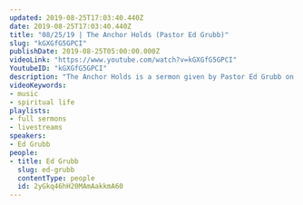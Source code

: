 ```yaml
---
updated: 2019-08-25T17:03:40.440Z
date: 2019-08-25T17:03:40.440Z
title: "08/25/19 | The Anchor Holds (Pastor Ed Grubb)"
slug: "kGXGfG5GPCI"
publishDate: 2019-08-25T05:00:00.000Z
videoLink: "https://www.youtube.com/watch?v=kGXGfG5GPCI"
YoutubeID: "kGXGfG5GPCI"
description: "The Anchor Holds is a sermon given by Pastor Ed Grubb on August 25th, 2019 at Freedom Fellowship Church International."
videoKeywords:
- music
- spiritual life
playlists:
- full sermons
- livestreams
speakers:
- Ed Grubb
people:
- title: Ed Grubb
  slug: ed-grubb
  contentType: people
  id: 2yGkq46hH20MAmAakkmA60
---
```

